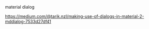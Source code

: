 material dialog

https://medium.com/@tarik.nzl/making-use-of-dialogs-in-material-2-mddialog-7533d27df41